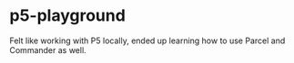 # p5-playground

Felt like working with P5 locally, ended up learning how to use Parcel and Commander as well. 